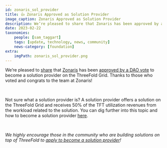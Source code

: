 ```yaml
---
id: zonaris_sol_provider
title: 👍 Zonaris Approved as Solution Provider
image_caption: Zonaris Approved as Solution Provider
description: We’re pleased to share that Zonaris has been approved by a DAO vote to become a solution provider on the ThreeFold Grid. 
date: 2023-02-22
taxonomies:
    people: [sam_taggart]
    tags: [update, technology, news, community]
    news-category: [foundation]
extra:
    imgPath: zonaris_sol_provider.png
---
```


We’re pleased to [share](https://forum.threefold.io/t/zonaris-approved-as-solution-provider/3802) that [Zonaris](https://www.zonaris.io/) has been [approved by a DAO vote](https://polkadot.js.org/apps/?rpc=wss%3A%2F%2Ftfchain.grid.tf#/explorer/query/0x1780fd8132fb862054f38386ea4a0147f8a17d2e6ccd342f579d67857b53fa13) to become a solution provider on the ThreeFold Grid. Thanks to those who voted and congrats to the team at Zonaris!

<br/>

Not sure what a solution provider is? A solution provider offers a solution on the ThreeFold Grid and receives 50% of the TFT utilization revenues from the workload related to the solution. You can dig further into this topic and how to become a solution provider [here](https://forum.threefold.io/t/threefold-solution-provider-and-sales-channel/3746).

<br/>

_We highly encourage those in the community who are building solutions on top of ThreeFold to [apply to become a solution provider](https://forum.threefold.io/c/dao/solution-provider-proposals/115)!_
